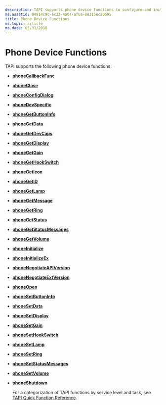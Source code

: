 ```yaml
---
description: TAPI supports phone device functions to configure and initialize the phone device.
ms.assetid: 04914c9c-ec23-4a04-af6a-8e31bec20595
title: Phone Device Functions
ms.topic: article
ms.date: 05/31/2018
---
```


# Phone Device Functions

TAPI supports the following phone device functions:

-   [**phoneCallbackFunc**](/windows/desktop/api/Tapi/nc-tapi-phonecallback)
-   [**phoneClose**](/windows/desktop/api/Tapi/nf-tapi-phoneclose)
-   [**phoneConfigDialog**](/windows/desktop/api/Tapi/nf-tapi-phoneconfigdialog)
-   [**phoneDevSpecific**](/windows/desktop/api/Tapi/nf-tapi-phonedevspecific)
-   [**phoneGetButtonInfo**](/windows/desktop/api/Tapi/nf-tapi-phonegetbuttoninfo)
-   [**phoneGetData**](/windows/desktop/api/Tapi/nf-tapi-phonegetdata)
-   [**phoneGetDevCaps**](/windows/desktop/api/Tapi/nf-tapi-phonegetdevcaps)
-   [**phoneGetDisplay**](/windows/desktop/api/Tapi/nf-tapi-phonegetdisplay)
-   [**phoneGetGain**](/windows/desktop/api/Tapi/nf-tapi-phonegetgain)
-   [**phoneGetHookSwitch**](/windows/desktop/api/Tapi/nf-tapi-phonegethookswitch)
-   [**phoneGetIcon**](/windows/desktop/api/Tapi/nf-tapi-phonegeticon)
-   [**phoneGetID**](/windows/desktop/api/Tapi/nf-tapi-phonegetid)
-   [**phoneGetLamp**](/windows/desktop/api/Tapi/nf-tapi-phonegetlamp)
-   [**phoneGetMessage**](/windows/desktop/api/Tapi/nf-tapi-phonegetmessage)
-   [**phoneGetRing**](/windows/desktop/api/Tapi/nf-tapi-phonegetring)
-   [**phoneGetStatus**](/windows/desktop/api/Tapi/nf-tapi-phonegetstatus)
-   [**phoneGetStatusMessages**](/windows/desktop/api/Tapi/nf-tapi-phonegetstatusmessages)
-   [**phoneGetVolume**](/windows/desktop/api/Tapi/nf-tapi-phonegetvolume)
-   [**phoneInitialize**](/windows/desktop/api/Tapi/nf-tapi-phoneinitialize)
-   [**phoneInitializeEx**](/windows/desktop/api/Tapi/nf-tapi-phoneinitializeexa)
-   [**phoneNegotiateAPIVersion**](/windows/desktop/api/Tapi/nf-tapi-phonenegotiateapiversion)
-   [**phoneNegotiateExtVersion**](/windows/desktop/api/Tapi/nf-tapi-phonenegotiateextversion)
-   [**phoneOpen**](/windows/desktop/api/Tapi/nf-tapi-phoneopen)
-   [**phoneSetButtonInfo**](/windows/desktop/api/Tapi/nf-tapi-phonesetbuttoninfo)
-   [**phoneSetData**](/windows/desktop/api/Tapi/nf-tapi-phonesetdata)
-   [**phoneSetDisplay**](/windows/desktop/api/Tapi/nf-tapi-phonesetdisplay)
-   [**phoneSetGain**](/windows/desktop/api/Tapi/nf-tapi-phonesetgain)
-   [**phoneSetHookSwitch**](/windows/desktop/api/Tapi/nf-tapi-phonesethookswitch)
-   [**phoneSetLamp**](/windows/desktop/api/Tapi/nf-tapi-phonesetlamp)
-   [**phoneSetRing**](/windows/desktop/api/Tapi/nf-tapi-phonesetring)
-   [**phoneSetStatusMessages**](/windows/desktop/api/Tapi/nf-tapi-phonesetstatusmessages)
-   [**phoneSetVolume**](/windows/desktop/api/Tapi/nf-tapi-phonesetvolume)
-   [**phoneShutdown**](/windows/desktop/api/Tapi/nf-tapi-phoneshutdown)

    For a categorization of TAPI functions by service level and task, see [TAPI Quick Function Reference](tapi-quick-function-reference.md).

 

 



